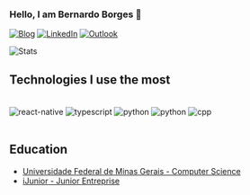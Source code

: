 ### Hello, I am Bernardo Borges 👋

[![Blog](https://img.shields.io/website-up-down-green-red/http/monip.org.svg)](https://homepages.dcc.ufmg.br/~bernardoborges/)
[![LinkedIn](https://img.shields.io/badge/LinkedIn-0077B5?style=for-the-badge&logo=linkedin&logoColor=white)](https://www.linkedin.com/in/bernardo-borges-5b36b817a/)
[![Outlook](https://img.shields.io/badge/Microsoft_Outlook-0078D4?style=for-the-badge&logo=microsoft-outlook&logoColor=white)](mailto:bernborgess@outlook.com)


![Stats](https://github-readme-stats.vercel.app/api?username=bernborgess&theme=blue-green)

## Technologies I use the most

<div style="display: inline_block" ><br/>
  <img align="center" alt="react-native" src="https://img.shields.io/badge/React_Native-20232A?style=for-the-badge&logo=react&logoColor=61DAFB" />
  <img align="center" alt="typescript" src="https://img.shields.io/badge/TypeScript-007ACC?style=for-the-badge&logo=typescript&logoColor=white" />
  <img align="center" alt="python" src="https://img.shields.io/badge/Python-14354C?style=for-the-badge&logo=python&logoColor=white" />
  <img align="center" alt="python" src="https://img.shields.io/badge/Flask-000000?style=for-the-badge&logo=flask&logoColor=white" />
  <img align="center" alt="cpp" src="https://img.shields.io/badge/C%2B%2B-00599C?style=for-the-badge&logo=c%2B%2B&logoColor=white" />
</div><br/>


## Education
- [Universidade Federal de Minas Gerais - Computer Science](https://ufmg.br/)<br/>
- [iJunior - Junior Entreprise](https://ijunior.com.br/)<br/>
